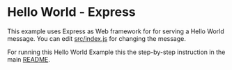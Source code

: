 # Hello World - Express

This example uses Express as Web framework for for serving a Hello World message. 
You can edit [src/index.js](./src/index.js) for changing the message.

For running this Hello World Example this the step-by-step instruction in the main [README](../../README.md#run).
